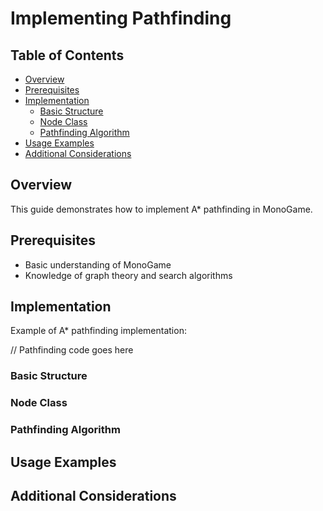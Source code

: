 # Implementing Pathfinding

## Table of Contents
- [Overview](#overview)
- [Prerequisites](#prerequisites)
- [Implementation](#implementation)
  - [Basic Structure](#basic-structure)
  - [Node Class](#node-class)
  - [Pathfinding Algorithm](#pathfinding-algorithm)
- [Usage Examples](#usage-examples)
- [Additional Considerations](#additional-considerations)

## Overview
This guide demonstrates how to implement A* pathfinding in MonoGame.

## Prerequisites
- Basic understanding of MonoGame
- Knowledge of graph theory and search algorithms

## Implementation
Example of A* pathfinding implementation:

// Pathfinding code goes here

### Basic Structure

### Node Class

### Pathfinding Algorithm

## Usage Examples

## Additional Considerations
